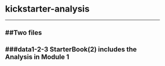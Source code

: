 # kickstarter-analysis
---
##Two files
---
###data1-2-3 StarterBook(2) includes the Analysis in Module 1 
---

